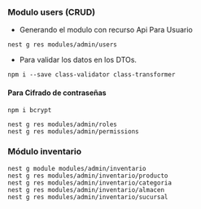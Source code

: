 ### Modulo users (CRUD)
- Generando el modulo con recurso Api Para Usuario
```
nest g res modules/admin/users
```
- Para validar los datos en los DTOs.
```
npm i --save class-validator class-transformer
``` 
#### Para Cifrado de contraseñas
```
npm i bcrypt
```

```
nest g res modules/admin/roles
nest g res modules/admin/permissions
```
### Módulo inventario
```
nest g module modules/admin/inventario
nest g res modules/admin/inventario/producto
nest g res modules/admin/inventario/categoria
nest g res modules/admin/inventario/almacen
nest g res modules/admin/inventario/sucursal

```